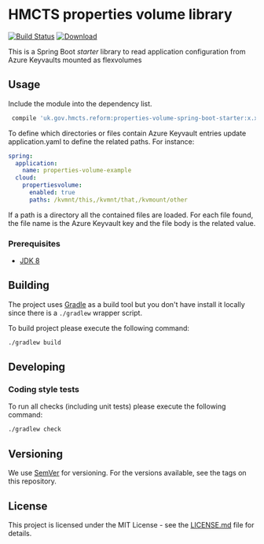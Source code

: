 # HMCTS properties volume library

[![Build Status](https://travis-ci.com/hmcts/properties-volume-spring-boot-starter.svg?branch=master)](https://travis-ci.com/hmcts/properties-volume-spring-boot-starter)
[ ![Download](https://api.bintray.com/packages/hmcts/hmcts-maven/properties-volume-spring-boot-starter/images/download.svg) ](https://bintray.com/hmcts/hmcts-maven/properties-volume-spring-boot-starter/_latestVersion)

This is a Spring Boot _starter_ library to read application configuration from Azure Keyvaults mounted as flexvolumes


## Usage
Include the module into the dependency list.
```groovy
 compile 'uk.gov.hmcts.reform:properties-volume-spring-boot-starter:x.x.x'
```

To define which directories or files contain Azure Keyvault entries update application.yaml to define the related paths.
For instance:
```yaml
spring:
  application:
    name: properties-volume-example
  cloud:
    propertiesvolume:
      enabled: true
      paths: /kvmnt/this,/kvmnt/that,/kvmount/other
```
If a path is a directory all the contained files are loaded.
For each file found, the file name is the Azure Keyvault key and the file body is the related value. 

### Prerequisites

- [JDK 8](https://www.oracle.com/java)


## Building

The project uses [Gradle](https://gradle.org) as a build tool but you don't have install it locally since there is a
`./gradlew` wrapper script.  

To build project please execute the following command:

```bash
./gradlew build
```

## Developing

### Coding style tests

To run all checks (including unit tests) please execute the following command:

```bash
./gradlew check
```

## Versioning

We use [SemVer](http://semver.org/) for versioning.
For the versions available, see the tags on this repository.

## License

This project is licensed under the MIT License - see the [LICENSE.md](LICENSE.md) file for details.
